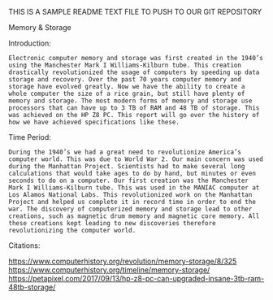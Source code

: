 THIS IS A SAMPLE README TEXT FILE TO PUSH TO OUR GIT REPOSITORY

Memory & Storage

Introduction:

    Electronic computer memory and storage was first created in the 1940’s using the Manchester Mark I Williams-Kilburn tube. This creation drastically revolutionized the usage of computers by speeding up data storage and recovery. Over the past 70 years computer memory and storage have evolved greatly. Now we have the ability to create a whole computer the size of a rice grain, but still have plenty of memory and storage. The most modern forms of memory and storage use processors that can have up to 3 TB of RAM and 48 TB of storage. This was achieved on the HP Z8 PC. This report will go over the history of how we have achieved specifications like these.

Time Period:

    During the 1940’s we had a great need to revolutionize America’s computer world. This was due to World War 2. Our main concern was used during the Manhattan Project. Scientists had to make several long calculations that would take ages to do by hand, but minutes or even seconds to do on a computer. Our first creation was the Manchester Mark I Williams-Kilburn tube. This was used in the MANIAC computer at Los Alamos National Labs. This revolutionized work on the Manhattan Project and helped us complete it in record time in order to end the war. The discovery of computerized memory and storage lead to other creations, such as magnetic drum memory and magnetic core memory. All these creations kept leading to new discoveries therefore revolutionizing the computer world.




Citations:

https://www.computerhistory.org/revolution/memory-storage/8/325
https://www.computerhistory.org/timeline/memory-storage/
https://petapixel.com/2017/09/13/hp-z8-pc-can-upgraded-insane-3tb-ram-48tb-storage/

